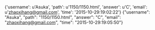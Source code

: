 {'username': u'Asuka', 'path': u'1150/1150.html', 'answer': u'C', 'email': u'zhaoxihang@gmail.com', 'time': '2015-10-29:19:02:22'}
{"username": "Asuka", "path": "1150/1150.html", "answer": "C", "email": "zhaoxihang@gmail.com", "time": "2015-10-29:19:05:50"}